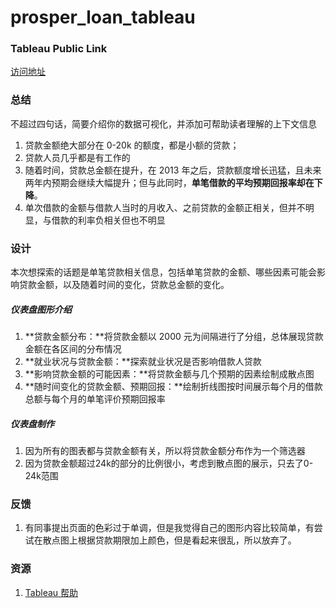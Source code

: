 # prosper_loan_tableau

### Tableau Public Link

[访问地址](https://public.tableau.com/profile/yacheng.lee#!/vizhome/prosper_loan_tableau/-)



### 总结

不超过四句话，简要介绍你的数据可视化，并添加可帮助读者理解的上下文信息

1. 贷款金额绝大部分在 0-20k 的额度，都是小额的贷款；
2. 贷款人员几乎都是有工作的
3. 随着时间，贷款总金额在提升，在 2013 年之后，贷款额度增长迅猛，且未来两年内预期会继续大幅提升；但与此同时，**单笔借款的平均预期回报率却在下降**。
4. 单次借款的金额与借款人当时的月收入、之前贷款的金额正相关，但并不明显，与借款的利率负相关但也不明显

### 设计

本次想探索的话题是单笔贷款相关信息，包括单笔贷款的金额、哪些因素可能会影响贷款金额，以及随着时间的变化，贷款总金额的变化。

##### 仪表盘图形介绍

1. **贷款金额分布：**将贷款金额以 2000 元为间隔进行了分组，总体展现贷款金额在各区间的分布情况
2. **就业状况与贷款金额：**探索就业状况是否影响借款人贷款
3. **影响贷款金额的可能因素：**将贷款金额与几个预期的因素绘制成散点图
4. **随时间变化的贷款金额、预期回报：**绘制折线图按时间展示每个月的借款总额与每个月的单笔评价预期回报率

##### 仪表盘制作

1. 因为所有的图表都与贷款金额有关，所以将贷款金额分布作为一个筛选器
2. 因为贷款金额超过24k的部分的比例很小，考虑到散点图的展示，只去了0-24k范围

### 反馈

1. 有同事提出页面的色彩过于单调，但是我觉得自己的图形内容比较简单，有尝试在散点图上根据贷款期限加上颜色，但是看起来很乱，所以放弃了。

### 资源

1. [Tableau 帮助](https://www.tableau.com/zh-cn/support/help)



